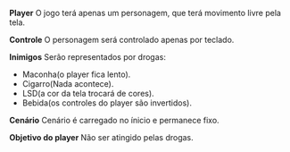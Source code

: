 **Player**
O jogo terá apenas um personagem, que terá movimento livre pela tela.

**Controle**
O personagem será controlado apenas por teclado.

**Inimigos**
Serão representados por drogas:
- Maconha(o player fica lento).
- Cigarro(Nada acontece).
- LSD(a cor da tela trocará de cores).
- Bebida(os controles do player são invertidos).

**Cenário**
Cenário é carregado no ínicio e permanece fixo.

**Objetivo do player**
Não ser atingido pelas drogas.

